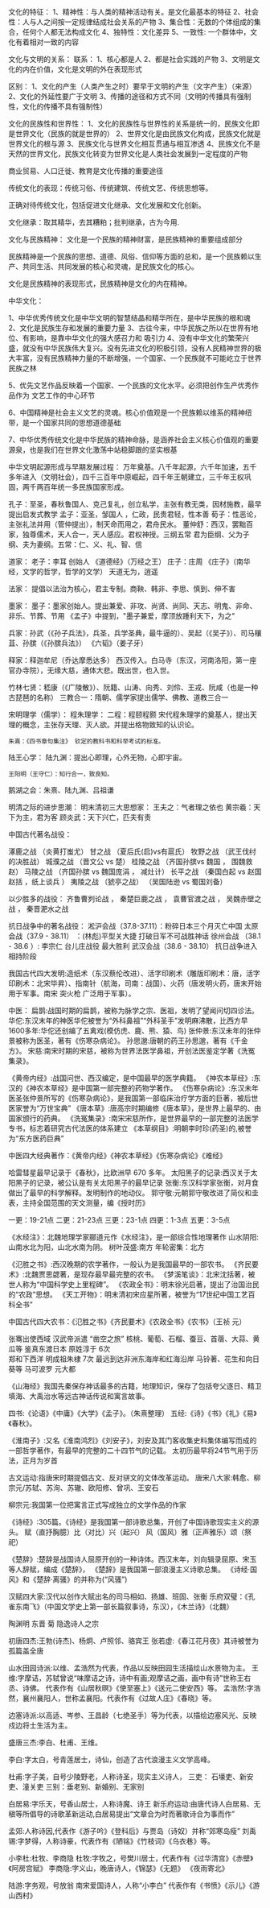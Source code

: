 文化的特征：
1、精神性：与人类的精神活动有关。是文化最基本的特征
2、社会性：人与人之间按一定规律结成社会关系的产物
3、集合性：无数的个体组成的集合，任何个人都无法构成文化
4、独特性：文化差异
5、一致性: 一个群体中，文化有着相对一致的内容


文化与文明的关系：
联系：
1、核心都是人
2、都是社会实践的产物
3、文明是文化的内在价值，文化是文明的外在表现形式

区别：
1、文化的产生（人类产生之时）要早于文明的产生（文字产生）（来源）
2、文化的外延性要广于文明
3、传播的途径和方式不同（文明的传播具有强制性，文化的传播不具有强制性）


文化的民族性和世界性：
1、文化的民族性与世界性的关系是统一的，民族文化即是世界文化（民族的就是世界的）
2、世界文化是由民族文化构成，民族文化就是世界文化的根与源
3、民族文化与世界文化相互贯通与相互渗透
4、民族文化不是天然的世界文化，民族文化转变为世界文化是人类社会发展到一定程度的产物


商业贸易、人口迁徙、教育是文化传播的重要途径


传统文化的表现：传统习俗、传统建筑、传统文艺、传统思想等。

正确对待传统文化，包括促进文化继承、文化发展和文化创新。

文化继承：取其精华，去其糟粕；批判继承，古为今用.

文化与民族精神：
    文化是一个民族的精神财富，是民族精神的重要组成部分

民族精神是一个民族的思想、道德、风俗、信仰等方面的总和，是一个民族赖以生产、共同生活、共同发展的核心和灵魂，是民族文化的核心。

文化是民族精神的表现形式，民族精神是文化的内在精神。



中华文化：

1、中华优秀传统文化是中华文明的智慧结晶和精华所在，是中华民族的根和魂
2、文化是民族生存和发展的重要力量
3、古往今来，中华民族之所以在世界有地位、有影响，是靠中华文化的强大感召力和
吸引力
4、没有中华文化的繁荣兴盛，就没有中华民族伟大复兴。没有先进文化的积极引领，没有人民精神世界的极大丰富，没有民族精神力量的不断增强，一个国家、一个民族就不可能屹立于世界民族之林

5、优先文艺作品反映着一个国家、一个民族的文化水平。必须把创作生产优秀作品作为
文艺工作的中心环节

6、中国精神是社会主义文艺的灵魂。核心价值观是一个民族赖以维系的精神纽带，是一个国家共同的思想道德基础

7、中华优秀传统文化是中华民族的精神命脉，是涵养社会主义核心价值观的重要源泉，也是我们在世界文化激荡中站稳脚跟的坚实根基


中华文明起源形成与早期发展过程：
万年奠基。八千年起源，六千年加速，五千多年进入（文明社会），四千三百年中原崛起，四千年王朝建立，三千年王权巩固，两千两百年统一多民族国家形成。



孔子：至圣，春秋鲁国人、克己复礼，创立私学，主张有教无类，因材施教，最早提出启发式教学
孟子：亚圣，邹国人 ，仁政，民贵君轻，性本善
荀子：性恶论，主张礼法并用（管仲提出），制天命而用之，君舟民水。
董仲舒：西汉，罢黜百家，独尊儒术，天人合一，天人感应。君权神授。三纲五常
        君为臣纲、父为子纲、夫为妻纲。五常：仁、义、礼、智、信



道家：
    老子：李耳  创始人  《道德经》（万经之王）
    庄子：庄周 《庄子》（南华经，文学的哲学，哲学的文学） 天道无为，逍遥

法家：
    提倡以法治为核心，君主专制。商鞅、韩非、李思、慎到、伸不害

墨家：
    墨子：墨家创始人。提出兼爱、非攻、尚贤、尚同、天志、明鬼、非命、非乐、节葬、节用
    《孟子》中提到，"墨子兼爱，摩顶放踵利天下，为之"


兵家：孙武（《孙子兵法》，兵圣，兵学圣典，最牛逼的）、吴起（《吴子》）、司马穰苴、孙膑（《孙膑兵法》）  《六韬》（姜子牙）


释家：释迦牟尼（乔达摩悉达多） 西汉传入。白马寺（东汉，河南洛阳，第一座官办寺院），无缘大慈，通体大悲。既出世，也入世。



竹林七贤：嵇康（《广陵散》）、阮籍、山涛、向秀、刘伶、王戎、阮咸（也是一种古琵琶的名称）
三教合一：隋朝、儒学家提出儒学、佛教、道教三合一


宋明理学（儒学）：
程朱理学：
    二程：程颐程颢  宋代程朱理学的奠基人，提出天理的概念，主张存天理、灭人欲。并提出格物致知的认识论。

    朱熹：《四书章句集注》 钦定的教科书和科举考试的标准。

陆王心学：
    陆九渊：提出心即理，心外无物，心即宇宙。

    王阳明（王守仁）：知行合一，致良知。

鹅湖之会：朱熹、陆九渊、吕祖谦



明清之际的进步思潮：
明末清初三大思想家：
    王夫之：气者理之依也
    黄宗羲：天下为主，君为客
    顾炎武：天下兴亡，匹夫有责

中国古代著名战役：

涿鹿之战 （炎黄打蚩尤）
甘之战   （夏后氏(启)vs有扈氏）
牧野之战 （武王伐纣的决胜战）
城濮之战 （晋文公 vs 楚）
桂陵之战 （齐国孙膑vs 魏国 ， 围魏救赵）
马陵之战 （齐国孙膑 vs 魏国庞涓  ， 减灶计）
长平之战 （秦国白起 vs 赵国赵括 ，纸上谈兵 ）
夷陵之战 （猇亭之战）  （吴国陆逊 vs 蜀国刘备）


以少胜多的战役：
齐鲁曹刿论战 ， 秦楚巨鹿之战 ， 袁曹官渡之战 ， 吴魏赤壁之战 ， 秦晋淝水之战


抗日战争中的著名战役：
淞沪会战（37.8-37.11）：粉碎日本三个月灭亡中国
太原会战（37.9 - 38.11） ：(林彪)平型关大捷 打破日军不可战胜神话
徐州会战 （38.1 - 38.6 ）:  李宗仁 台儿庄战役 最大胜利
武汉会战（38.6 - 38.10） 抗日战争进入相持阶段


我国古代四大发明:造纸术（东汉蔡伦改进）、活字印刷术（雕版印刷术：唐，活字印刷术：北宋毕昇）、指南针（航海，司南：战国）、火药（唐发明火药，唐末开始用于军事。南宋 突火枪 广泛用于军事）。


中医：
扁鹊:战国时期的扁鹊，被称为脉学之宗、医祖，发明了望闻问切四诊法。
华佗:东汉末年的神医华佗被誉为“外科鼻祖”“外科圣手”发明麻沸散，比西方早1600多年:华佗还创编了五禽戏(模仿虎、鹿、熊、猿、鸟)
张仲景:东汉未年的张仲景被称为医圣，著有《伤寒杂病论》。
孙思邈:唐朝的药王孙思邈，著有《千金方》。
宋慈:南宋时期的宋慈，被称为世界法医学鼻祖，开创法医鉴定学著《洗冤集录》。


《黄帝内经》:战国问世、西汉编定，是中国最早的医学典籍。
《神农本草经》:东汉的《神农本草经》是中国第一部完整的药物学著作。
《伤寒杂病论》:东汉未年医圣张仲景所写的《伤寒杂病论》，是我国第一部临床治疗学方面的巨著，被后世医家誉为“万世宝典”
《唐本草》:唐高宗时期编修《唐本草》，是世界上最早的、由国家颁行的药典。
《洗冤集录》:南宋宋慈所作，是世界最早的一部完整的法医学专书，标志着研究古代法医的体系建立
《本草纲目》:明朝李时珍(药圣)的,被誉为“东方医药巨典”

中医四大经典著作：《黄帝内经》《神农本草经》《伤寒杂病论》《难经》



哈雷彗星最早记录于《春秋》，比欧洲早 670 多年。
太阳黑子的记录:西汉关于太阳黑子的记录，被公认是有关太阳黑子的最早记录
张衡:东汉科学家张衡，对月食做出了最早的科学解释。发明制作的地动仪。
郭守敬:元朝郭守敬改进了简仪和圭表，主持全国范围的天文测量，编《授时历》


一更：19-21点 二更：21-23点  三更：23-1点  四更：1-3点  五更：3-5点 

《水经注》：北魏地理学家郦道元作《水经注》，是一部综合性地理著作
山水阴阳:山南水北为阳，山北水南为阴。
树叶茂盛:南方    年轮密集：北方


《氾胜之书》:西汉晚期的农学著作，一般认为是我国最早的一部农书。
《齐民要术》:北魏贾思勰著，是现存最早最完整的农书。
《梦溪笔谈》：北宋沈括著，被世人称为“中国科学史上里程碑”。
《农政全书》：明末徐光启著，提出了治国治民的“农政”思想。
《天工开物》：明末清初宋应星所著，被誉为“17世纪中国工艺百科全书”

中国古代四大农书：《氾胜之书》《齐民要术》《农政全书》《农书》（王祯 元）



张骞出使西域  汉武帝派遣   “凿空之旅”   核桃、葡萄、石榴、蚕豆、首蓿、大蒜、黄瓜等
鉴真东渡日本   原姓淳于    6次   
郑和下西洋    明成祖朱棣   7次  最远到达非洲东海岸和红海沿岸  马铃著、花生和向日葵等
马可波罗      元大都


《山海经》我国先秦保存神话最多的古籍，地理知识，保存了包括夸父逐日、精卫填海、大禹治水等远古神话传说和寓言故事。

四书:《论语》《中庸》《大学》《孟子》。（朱熹整理）
五经:《诗》《书》《礼》《易》《春秋》。


《淮南子》:又名《淮南鸿烈》《刘安子》，刘安及其门客收集史料集体编写而成的一部哲学著作，有最早的完整的二十四节气的记载。
太初历最早将24节气用于历法，正月为岁首

古文运动:指唐宋时期提倡古文、反对骈文的文体改革运动。
唐宋八大家:韩愈、柳宗元/苏轼、苏洵、苏辙、欧阳修、曾巩、王安石

柳宗元:我国第一位把寓言正式写成独立的文学作品的作家

《诗经》:305篇。《诗经》是我国第一部诗歌总集，开创了中国诗歌现实主义的源头。
 赋（直抒胸臆）比（对比）兴（起兴）     风（国风）雅（正声雅乐）颂（祭祀）



 《楚辞》:楚辞是战国诗人屈原开创的一种诗体。西汉末年，刘向辑录屈原、宋玉等人辞赋，编成《楚辞》，
 《楚辞》是我国第一部浪漫主义诗歌总集。
《诗经·国风》和《楚辞·离骚》的并称为(“风骚”)

汉赋四大家:汉代以创作大赋出名的司马相如、扬雄、班固、张衡
乐府双璧：《孔雀东南飞》（中国文学史上第一部长篇叙事诗，东汉），《木兰诗》（北魏）


陶渊明  东晋  菊   隐逸诗人之宗


初唐四杰:王勃(诗杰)、杨炯、卢照邻、骆宾王
张若虚:《春江花月夜》其诗被誉为 孤篇盖全唐

山水田园诗派:以维、孟浩然为代表，作品以反映田园生活描绘山水景物为主。
王维:字摩诘，苏轼曾说“味摩诘之诗，诗中有画;观摩诘之画，画中有诗”世称王右丞、诗佛。
代表作有《山居秋暝》《使至塞上》《送元二使安西》等。
孟浩然:字浩然，襄州襄阳人，世称孟襄阳。代表作有《过故人庄》《春晓》等。

边塞诗派:以高适、岑参、王昌龄（七绝圣手）等为代表，以描绘边塞风光、反映戍边将士生活为主。

盛唐三杰:李白、杜甫、王维。

李白:字太白，号青莲居士，诗仙，创造了古代浪漫主义文学高峰。

杜甫:字子美，自号少陵野老，人称诗圣，现实主义诗人，
三吏： 石壕吏、新安吏、潼关吏
三别：垂老别、新婚别、无家别


白居易:字乐天，号香山居士，人称诗魔、诗王
新乐府运动:由唐代诗人白居易、无稹等所倡导的诗歌革新运动,白居易提出“文章合为时而著歌诗合为事而作”


孟郊:人称诗因,代表作《游子吟》《登科后》与贾岛（诗奴）并称“郊寒岛瘦”
刘禹锡:字梦得，人称诗豪，代表作有《陋铭》《竹枝词》《乌衣巷》等。


小李杜:杜牧、李商隐
杜牧:字牧之，号樊川居士，代表作有《过华清宫》《赤壁》《阿房宫赋》
李商隐:字义山，晚唐诗人，《锦瑟》《无题》 《夜雨寄北》

陆游:字务观，号放翁  南宋爱国诗人，人称“小李白” 代表作有《书愤》《示儿》《游山西村》

